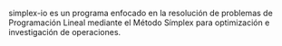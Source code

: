 simplex-io es un programa enfocado en la resolución de problemas de Programación Lineal mediante el Método Símplex para optimización e investigación de operaciones.
